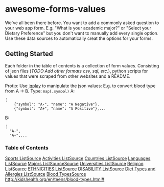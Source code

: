 # awesome-forms-values
We've all been there before. You want to add a commonly asked question to your web app form. E.g. "What is your academic major?" or "Select your Dietary Preference" but you don't want to manually add every single option. Use these data sources to  automatically creat the options for your forms.

## Getting Started
Each folder in the table of contents is a collection of form values. Consisting of json files (_TODO Add other formats csv, sql, etc._), python scripts for values that were scraped from other websites and a README. 

Protip: Use [jqplay](https://jqplay.org/#) to manipulate the json values:
E.g. to convert blood type from A -> B. Type: 
`map(.symbol)`
A: 
```
[
    {"symbol": "A-", "name": "A Negative"},
    {"symbol": "A+", "name": "A Positive"},...
```
B: 
```
[
  "A-",
  "A+",...
```



### Table of Contents
[Sports List]()[Source](http://www.topendsports.com/sport/recognized-sports.htm)
[Activities List]()[Source](https://en.wikipedia.org/wiki/List_of_hobbies)
[Countries List]()[Source](https://github.com/umpirsky/country-list/blob/master/data/en/country.json)
[Languages List]()[Source](https://github.com/umpirsky/language-list/blob/master/data/en/language.json)
[Majors List]()[Source](https://github.com/ademidun/atila-angular/blob/master/src/app/_models/constants.ts#L437)[Source](https://www.mcgill.ca/undergraduate-admissions/programs)
[Universities List]()[Source](https://github.com/Hipo/university-domains-list)
[Religion List]()[Source](https://www.theregister.co.uk/2006/10/06/the_odd_body_religion/)
[ETHNICITIES List]()[Source](https://www.google.com/search?q=list+of+ethnic+groups)
[DISABILITY List]()[Source](https://www.lds.org/topics/disability/list?lang=eng&old=true)
[Diet Types and Allergies List]()[Source](http://universityevents.harvard.edu/sites/universityevents.harvard.edu/files/FOOD%20RESTRICTIONS%20AND%20ALLERGIES.pdf)
[Blood Types]()[Source](https://www.redcrossblood.org/learn-about-blood/blood-types.html)
http://kidshealth.org/en/teens/blood-types.html#